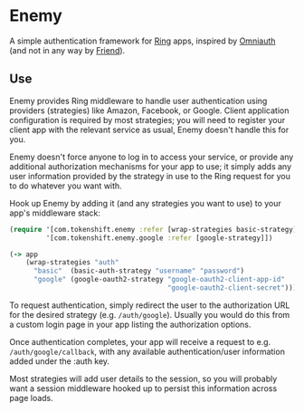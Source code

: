 # Enemy

A simple authentication framework for [Ring](https://github.com/ring-clojure/ring)
apps, inspired by [Omniauth](https://github.com/intridea/omniauth) (and not in
any way by [Friend](https://github.com/cemerick/friend)).

## Use

Enemy provides Ring middleware to handle user authentication using providers
(strategies) like Amazon, Facebook, or Google. Client application configuration
is required by most strategies; you will need to register your client app with
the relevant service as usual, Enemy doesn't handle this for you.

Enemy doesn't force anyone to log in to access your service, or provide any
additional authorization mechanisms for your app to use; it simply adds any
user information provided by the strategy in use to the Ring request for you to
do whatever you want with.

Hook up Enemy by adding it (and any strategies you want to use) to your app's
middleware stack:

```clojure
(require '[com.tokenshift.enemy :refer [wrap-strategies basic-strategy]]
         '[com.tokenshift.enemy.google :refer [google-strategy]])

(-> app
    (wrap-strategies "auth"
      "basic"  (basic-auth-strategy "username" "password")
      "google" (google-oauth2-strategy "google-oauth2-client-app-id"
                                       "google-oauth2-client-secret")))
```

To request authentication, simply redirect the user to the authorization URL for
the desired strategy (e.g. `/auth/google`). Usually you would do this from a
custom login page in your app listing the authorization options.

Once authentication completes, your app will receive a request to e.g.
`/auth/google/callback`, with any available authentication/user information
added under the :auth key.

Most strategies will add user details to the session, so you will probably want
a session middleware hooked up to persist this information across page loads.